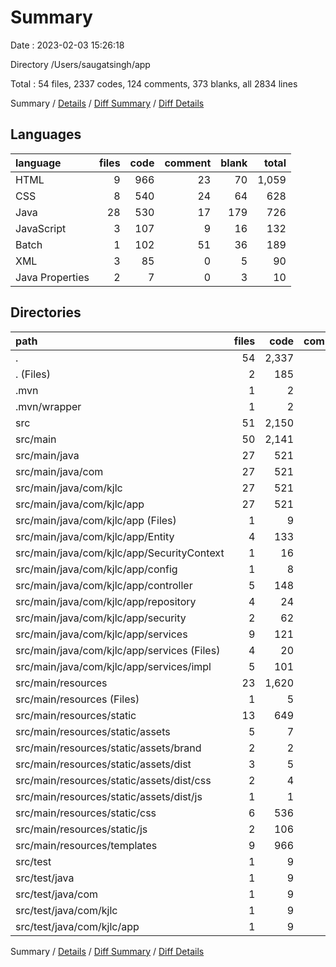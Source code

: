 # Summary

Date : 2023-02-03 15:26:18

Directory /Users/saugatsingh/app

Total : 54 files,  2337 codes, 124 comments, 373 blanks, all 2834 lines

Summary / [Details](details.md) / [Diff Summary](diff.md) / [Diff Details](diff-details.md)

## Languages
| language | files | code | comment | blank | total |
| :--- | ---: | ---: | ---: | ---: | ---: |
| HTML | 9 | 966 | 23 | 70 | 1,059 |
| CSS | 8 | 540 | 24 | 64 | 628 |
| Java | 28 | 530 | 17 | 179 | 726 |
| JavaScript | 3 | 107 | 9 | 16 | 132 |
| Batch | 1 | 102 | 51 | 36 | 189 |
| XML | 3 | 85 | 0 | 5 | 90 |
| Java Properties | 2 | 7 | 0 | 3 | 10 |

## Directories
| path | files | code | comment | blank | total |
| :--- | ---: | ---: | ---: | ---: | ---: |
| . | 54 | 2,337 | 124 | 373 | 2,834 |
| . (Files) | 2 | 185 | 51 | 40 | 276 |
| .mvn | 1 | 2 | 0 | 1 | 3 |
| .mvn/wrapper | 1 | 2 | 0 | 1 | 3 |
| src | 51 | 2,150 | 73 | 332 | 2,555 |
| src/main | 50 | 2,141 | 73 | 327 | 2,541 |
| src/main/java | 27 | 521 | 17 | 174 | 712 |
| src/main/java/com | 27 | 521 | 17 | 174 | 712 |
| src/main/java/com/kjlc | 27 | 521 | 17 | 174 | 712 |
| src/main/java/com/kjlc/app | 27 | 521 | 17 | 174 | 712 |
| src/main/java/com/kjlc/app (Files) | 1 | 9 | 0 | 5 | 14 |
| src/main/java/com/kjlc/app/Entity | 4 | 133 | 4 | 31 | 168 |
| src/main/java/com/kjlc/app/SecurityContext | 1 | 16 | 0 | 5 | 21 |
| src/main/java/com/kjlc/app/config | 1 | 8 | 0 | 3 | 11 |
| src/main/java/com/kjlc/app/controller | 5 | 148 | 0 | 40 | 188 |
| src/main/java/com/kjlc/app/repository | 4 | 24 | 0 | 21 | 45 |
| src/main/java/com/kjlc/app/security | 2 | 62 | 13 | 22 | 97 |
| src/main/java/com/kjlc/app/services | 9 | 121 | 0 | 47 | 168 |
| src/main/java/com/kjlc/app/services (Files) | 4 | 20 | 0 | 11 | 31 |
| src/main/java/com/kjlc/app/services/impl | 5 | 101 | 0 | 36 | 137 |
| src/main/resources | 23 | 1,620 | 56 | 153 | 1,829 |
| src/main/resources (Files) | 1 | 5 | 0 | 2 | 7 |
| src/main/resources/static | 13 | 649 | 33 | 81 | 763 |
| src/main/resources/static/assets | 5 | 7 | 14 | 1 | 22 |
| src/main/resources/static/assets/brand | 2 | 2 | 0 | 1 | 3 |
| src/main/resources/static/assets/dist | 3 | 5 | 14 | 0 | 19 |
| src/main/resources/static/assets/dist/css | 2 | 4 | 8 | 0 | 12 |
| src/main/resources/static/assets/dist/js | 1 | 1 | 6 | 0 | 7 |
| src/main/resources/static/css | 6 | 536 | 16 | 64 | 616 |
| src/main/resources/static/js | 2 | 106 | 3 | 16 | 125 |
| src/main/resources/templates | 9 | 966 | 23 | 70 | 1,059 |
| src/test | 1 | 9 | 0 | 5 | 14 |
| src/test/java | 1 | 9 | 0 | 5 | 14 |
| src/test/java/com | 1 | 9 | 0 | 5 | 14 |
| src/test/java/com/kjlc | 1 | 9 | 0 | 5 | 14 |
| src/test/java/com/kjlc/app | 1 | 9 | 0 | 5 | 14 |

Summary / [Details](details.md) / [Diff Summary](diff.md) / [Diff Details](diff-details.md)